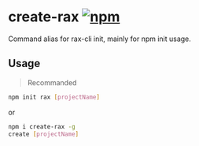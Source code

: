 # create-rax [![npm](https://img.shields.io/npm/v/create-rax.svg)](https://www.npmjs.com/package/create-rax)

Command alias for rax-cli init, mainly for npm init usage.

## Usage

> Recommanded
```bash
npm init rax [projectName]
```

or

```bash
npm i create-rax -g
create [projectName]
```
